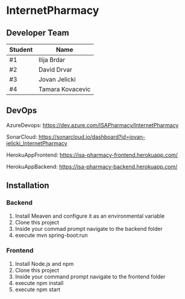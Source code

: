 # InternetPharmacy

## Developer Team
Student| Name
---|---
#1 | Ilija Brdar
#2 | David Drvar
#3 | Jovan Jelicki
#4 | Tamara Kovacevic

## DevOps 
AzureDevops: https://dev.azure.com/ISAPharmacy/InternetPharmacy

SonarCloud: https://sonarcloud.io/dashboard?id=jovan-jelicki_InternetPharmacy

HerokuAppFrontend: https://isa-pharmacy-frontend.herokuapp.com/

HerokuAppBackend: https://isa-pharmacy-backend.herokuapp.com/

## Installation

### Backend

1. Install Meaven and configure it as an environmental variable
2. Clone this project
3. Inside your commad prompt navigate to the backend folder
4. execute mvn spring-boot:run

### Frontend

1. Install Node.js and npm
2. Clone this project
3. Inside your command prompt navigate to the frontend folder
4. execute npm install
5. execute npm start
